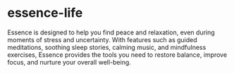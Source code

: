 # essence-life
Essence is designed to help you find peace and relaxation, even during moments of stress and uncertainty. With features such as guided meditations, soothing sleep stories, calming music, and mindfulness exercises, Essence provides the tools you need to restore balance, improve focus, and nurture your overall well-being.
